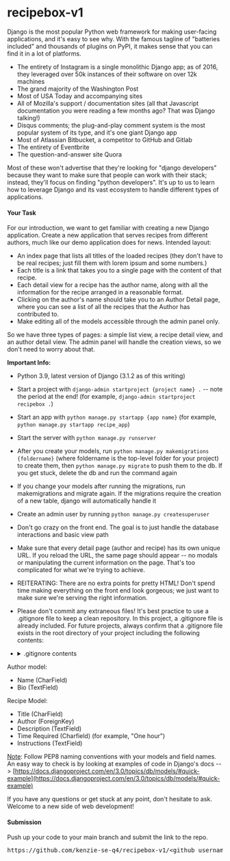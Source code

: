 # recipebox-v1

Django is the most popular Python web framework for making user-facing applications, and it's easy to see why. With the famous tagline of "batteries included" and thousands of plugins on PyPI, it makes sense that you can find it in a lot of platforms.

*   The entirety of Instagram is a single monolithic Django app; as of 2016, they leveraged over 50k instances of their software on over 12k machines
*   The grand majority of the Washington Post
*   Most of USA Today and accompanying sites
*   All of Mozilla's support / documentation sites (all that Javascript documentation you were reading a few months ago? That was Django talking!)
*   Disqus comments; the plug-and-play comment system is the most popular system of its type, and it's one giant Django app
*   Most of Atlassian Bitbucket, a competitor to GitHub and Gitlab
*   The entirety of Eventbrite
*   The question-and-answer site Quora

Most of these won't advertise that they're looking for "django developers" because they want to make sure that people can work with their stack; instead, they'll focus on finding "python developers". It's up to us to learn how to leverage Django and its vast ecosystem to handle different types of applications.

#### **Your Task**

For our introduction, we want to get familiar with creating a new Django application. Create a new application that serves recipes from different authors, much like our demo application does for news. Intended layout:

*   An index page that lists all titles of the loaded recipes (they don't have to be real recipes; just fill them with lorem ipsum and some numbers.)
*   Each title is a link that takes you to a single page with the content of that recipe.
*   Each detail view for a recipe has the author name, along with all the information for the recipe arranged in a reasonable format.
*   Clicking on the author's name should take you to an Author Detail page, where you can see a list of all the recipes that the Author has contributed to.
*   Make editing all of the models accessible through the admin panel only.

So we have three types of pages: a simple list view, a recipe detail view, and an author detail view. The admin panel will handle the creation views, so we don't need to worry about that.

**Important Info:**

*   Python 3.9, latest version of Django (3.1.2 as of this writing)
*   Start a project with `django-admin startproject {project name} .` -- note the period at the end! (for example, `django-admin startproject recipebox .`)
*   Start an app with `python manage.py startapp {app name}` (for example, `python manage.py startapp recipe_app`)
*   Start the server with `python manage.py runserver`
*   After you create your models, run `python manage.py makemigrations {foldername}` (where foldername is the top-level folder for your project) to create them, then `python manage.py migrate` to push them to the db. If you get stuck, delete the db and run the command again
*   If you change your models after running the migrations, run makemigrations and migrate again. If the migrations require the creation of a new table, django will automatically handle it
*   Create an admin user by running `python manage.py createsuperuser`
*   Don't go crazy on the front end. The goal is to just handle the database interactions and basic view path
*   Make sure that every detail page (author and recipe) has its own unique URL. If you reload the URL, the same page should appear -- no modals or manipulating the current information on the page. That's too complicated for what we're trying to achieve.
*   REITERATING: There are no extra points for pretty HTML! Don't spend time making everything on the front end look gorgeous; we just want to make sure we're serving the right information.
*   Please don't commit any extraneous files! It's best practice to use a .gitignore file to keep a clean repository. In this project, a .gitignore file is already included.  For future projects, always confirm that a .gitignore file exists in the root directory of your project including the following contents:
* <details>
   <summary markdown="span">.gitignore contents</summary>
   <code># Inspired by https://www.toptal.com/developers/gitignore/api/venv,linux,macos,django,python,visualstudiocode,pycharm
   
        # Django
        *.log
        *.pot
        *.py[cod]
        *$py.class
        __pycache__/
        local_settings.py
        db.sqlite3
        db.sqlite3-journal

        # pyenv
        .python-version

        # Environments
        .env
        .venv
        env/
        venv/
        ENV/
        env.bak/
        venv.bak/

        ### VisualStudioCode ###
        .vscode/
        !.vscode/settings.json
        !.vscode/tasks.json
        !.vscode/launch.json
        !.vscode/extensions.json
        *.code-workspace
        .history

        ### PyCharm ###
        .idea/

        ### macOS ###
        # General
        .DS_Store

        ### Linux ###
        *~

        # temporary files which can be created if a process still has a handle open of a deleted file
        .fuse_hidden*

        # KDE directory preferences
        .directory

        # Linux trash folder which might appear on any partition or disk
        .Trash-*

        # .nfs files are created when an open file is removed but is still being accessed
        .nfs*
        
        # C extensions
        *.so
        
        # Distribution / packaging
        .Python
        build/
        develop-eggs/
        dist/
        downloads/
        eggs/
        .eggs/
        lib/
        lib64/
        parts/
        sdist/
        var/
        wheels/
        pip-wheel-metadata/
        share/python-wheels/
        *.egg-info/
        .installed.cfg
        *.egg
        MANIFEST
        
        # PyInstaller
        #  Usually these files are written by a python script from a template
        #  before PyInstaller builds the exe, so as to inject date/other infos into it.
        *.manifest
        *.spec
        
        # Installer logs
        pip-log.txt
        pip-delete-this-directory.txt
        
        # Unit test / coverage reports
        htmlcov/
        .tox/
        .nox/
        .coverage
        .coverage.*
        .cache
        nosetests.xml
        coverage.xml
        *.cover
        *.py,cover
        .hypothesis/
        .pytest_cache/
        
        # Translations
        *.mo
        *.pot
        
        # Flask stuff:
        instance/
        .webassets-cache
        
        # Scrapy stuff:
        .scrapy
        
        # Sphinx documentation
        docs/_build/
        
        # PyBuilder
        target/
        
        # Jupyter Notebook
        .ipynb_checkpoints
        
        # IPython
        profile_default/
        ipython_config.py
        
        # PEP 582; used by e.g. github.com/David-OConnor/pyflow
        __pypackages__/
        
        # Celery stuff
        celerybeat-schedule
        celerybeat.pid
        
        # SageMath parsed files
        *.sage.py
        
        # Spyder project settings
        .spyderproject
        .spyproject

        # Rope project settings
        .ropeproject

        # mkdocs documentation
        /site

        # mypy
        .mypy_cache/
        .dmypy.json
        dmypy.json

        # Pyre type checker
        .pyre/
   </code>
</details>

Author model:

*   Name (CharField)
*   Bio (TextField)

Recipe Model:

*   Title (CharField)
*   Author (ForeignKey)
*   Description (TextField)
*   Time Required (Charfield) (for example, "One hour")
*   Instructions (TextField)

<span style="text-decoration: underline;">Note</span>: Follow PEP8 naming conventions with your models and field names. An easy way to check is by looking at examples of code in Django's docs --> [https://docs.djangoproject.com/en/3.0/topics/db/models/#quick-example](https://docs.djangoproject.com/en/3.0/topics/db/models/#quick-example)

If you have any questions or get stuck at any point, don't hesitate to ask. Welcome to a new side of web development!

#### **Submission**

Push up your code to your main branch and submit the link to the repo.

<pre>https://github.com/kenzie-se-q4/recipebox-v1/&ltgithub_username&gt</pre>
